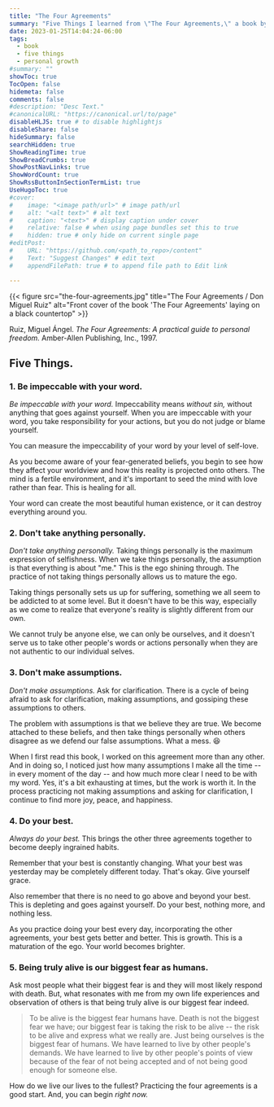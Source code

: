 ```yaml
---
title: "The Four Agreements"
summary: "Five Things I learned from \"The Four Agreements,\" a book by Don Miguel Ruiz on how to find personal freedom in a practical manner."
date: 2023-01-25T14:04:24-06:00
tags:
  - book
  - five things
  - personal growth
#summary: ""
showToc: true
TocOpen: false
hidemeta: false
comments: false
#description: "Desc Text."
#canonicalURL: "https://canonical.url/to/page"
disableHLJS: true # to disable highlightjs
disableShare: false
hideSummary: false
searchHidden: true
ShowReadingTime: true
ShowBreadCrumbs: true
ShowPostNavLinks: true
ShowWordCount: true
ShowRssButtonInSectionTermList: true
UseHugoToc: true
#cover:
#    image: "<image path/url>" # image path/url
#    alt: "<alt text>" # alt text
#    caption: "<text>" # display caption under cover
#    relative: false # when using page bundles set this to true
#    hidden: true # only hide on current single page
#editPost:
#    URL: "https://github.com/<path_to_repo>/content"
#    Text: "Suggest Changes" # edit text
#    appendFilePath: true # to append file path to Edit link

---
```


{{< figure src="the-four-agreements.jpg" title="The Four Agreements / Don Miguel Ruiz" alt="Front cover of the book 'The Four Agreements' laying on a black countertop" >}}

Ruiz, Miguel Ángel. *The Four Agreements: A practical guide to personal freedom.* Amber-Allen Publishing, Inc., 1997.

## Five Things.

### 1. Be impeccable with your word.

*Be impeccable with your word.* Impeccability means *without sin,* without anything that goes against yourself. When you are impeccable with your word, you take responsibility for your actions, but you do not judge or blame yourself.

You can measure the impeccability of your word by your level of self-love.

As you become aware of your fear-generated beliefs, you begin to see how they affect your worldview and how this reality is projected onto others. The mind is a fertile environment, and it's important to seed the mind with love rather than fear. This is healing for all.

Your word can create the most beautiful human existence, or it can destroy everything around you.

### 2. Don't take anything personally.

*Don't take anything personally.* Taking things personally is the maximum expression of selfishness. When we take things personally, the assumption is that everything is about "me." This is the ego shining through. The practice of not taking things personally allows us to mature the ego.

Taking things personally sets us up for suffering, something we all seem to be addicted to at some level. But it doesn't have to be this way, especially as we come to realize that everyone's reality is slightly different from our own.

We cannot truly be anyone else, we can only be ourselves, and it doesn't serve us to take other people's words or actions personally when they are not authentic to our individual selves.

### 3. Don't make assumptions.

*Don't make assumptions.* Ask for clarification. There is a cycle of being afraid to ask for clarification, making assumptions, and gossiping these assumptions to others.

The problem with assumptions is that we believe they are true. We become attached to these beliefs, and then take things personally when others disagree as we defend our false assumptions. What a mess. 😆

When I first read this book, I worked on this agreement more than any other. And in doing so, I noticed just how many assumptions I make all the time -- in every moment of the day -- and how much more clear I need to be with my word. Yes, it's a bit exhausting at times, but the work is worth it. In the process practicing not making assumptions and asking for clarification, I continue to find more joy, peace, and happiness.

### 4. Do your best.

*Always do your best.* This brings the other three agreements together to become deeply ingrained habits.

Remember that your best is constantly changing. What your best was yesterday may be completely different today. That's okay. Give yourself grace.

Also remember that there is no need to go above and beyond your best. This is depleting and goes against yourself. Do your best, nothing more, and nothing less.

As you practice doing your best every day, incorporating the other agreements, your best gets better and better. This is growth. This is a maturation of the ego. Your world becomes brighter.

### 5. Being truly alive is our biggest fear as humans.

Ask most people what their biggest fear is and they will most likely respond with death. But, what resonates with me from my own life experiences and observation of others is that being truly alive is our biggest fear indeed.

> To be alive is the biggest fear humans have. Death is not the biggest fear we have; our biggest fear is taking the risk to be alive -- the risk to be alive and express what we really are. Just being ourselves is the biggest fear of humans. We have learned to live by other people's demands. We have learned to live by other people's points of view because of the fear of not being accepted and of not being good enough for someone else.

How do we live our lives to the fullest? Practicing the four agreements is a good start. And, you can begin *right now.*
